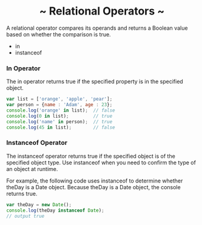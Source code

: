 <h1 align='center'>~ Relational Operators ~</h1>

<p>A relational operator compares its operands and returns a Boolean value based on whether the comparison is true.</p>

<ul>
  <li>in</li>
  <li>instanceof</li>
</ul>

<h3>In Operator</h3>

<p>The in operator returns true if the specified property is in the specified object.</p>

```javascript
var list = ['orange', 'apple', 'pear'];
var person = {name : 'Adam', age : 23};
console.log('orange' in list);  // false
console.log(0 in list);         // true
console.log('name' in person);  // true
console.log(45 in list);        // false
```

<h3>Instanceof Operator</h3>

<p>The instanceof operator returns true if the specified object is of the specified object type. Use instanceof when you need to confirm the type of an object at runtime.</p>

<p>For example, the following code uses instanceof to determine whether theDay is a Date object. Because theDay is a Date object, the console returns true.</p>

```javascript
var theDay = new Date();
console.log(theDay instanceof Date);
// output true
```
